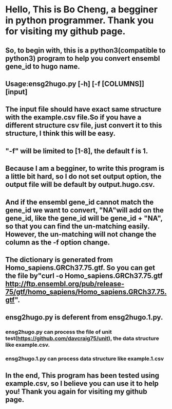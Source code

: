 # Hello, This is Bo Cheng, a begginer in python programmer. Thank you for visiting my github page.
## So, to begin with, this is a python3(compatible to python3) program to help you convert ensembl gene_id to hugo name. 
## Usage:ensg2hugo.py [-h] [-f [COLUMNS]] [input]
## The input file should have exact same structure with the example.csv file.So if you have a different structure csv file, just convert it to this structure, I think this will be easy. 
## "-f" will be limited to [1-8], the default f is 1.
## Because I am a begginer, to write this program is a little bit hard, so I do not set output option, the output file will be default by output.hugo.csv.
## And if the ensembl gene_id cannot match the gene_id we want to convert, "NA"will add on the gene_id, like the gene_id will be gene_id + "NA", so that you can find the un-matching easily. However, the un-matching will not change the column as the -f option change.
## The dictionary is generated from Homo_sapiens.GRCh37.75.gtf. So you can get the file by"curl -o Homo_sapiens.GRCh37.75.gtf http://ftp.ensembl.org/pub/release-75/gtf/homo_sapiens/Homo_sapiens.GRCh37.75.gtf".
## ensg2hugo.py is deferent from ensg2hugo.1.py.
### ensg2hugo.py can process the file of unit test(https://github.com/davcraig75/unit), the data structure like example.csv.
### ensg2hugo.1.py can process data structure like example.1.csv 
## In the end, This program has been tested using example.csv, so I believe you can use it to help you! Thank you again for visiting my github page.

